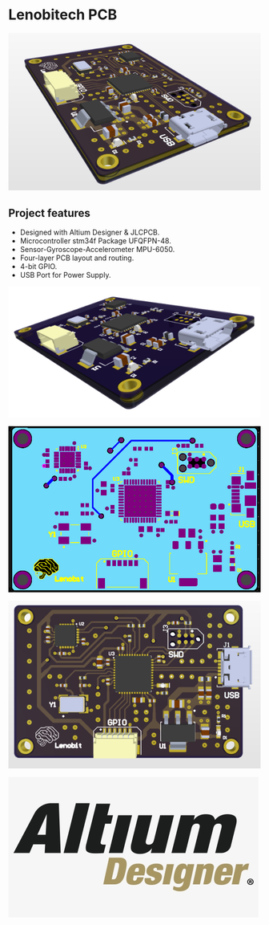 # Lenobitech PCB

![](./img/3.png)

## Project features

- Designed with Altium Designer & JLCPCB.
- Microcontroller stm34f Package UFQFPN-48.
- Sensor-Gyroscope-Accelerometer MPU-6050.
- Four-layer PCB layout and routing.
- 4-bit GPIO.
- USB Port for Power Supply.

![](./img/1.png)

![](./img/2.png)

![](./img/4.png)

![](./img/logo.png)
